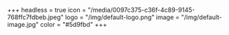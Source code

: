 +++
headless = true
icon = "/media/0097c375-c36f-4c89-9145-768ffc7fdbeb.jpeg"
logo = "/img/default-logo.png"
image = "/img/default-image.jpg"
color = "#5d9fbd"
+++
